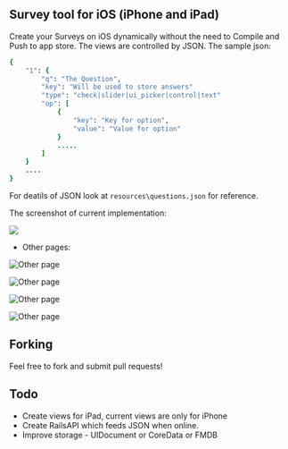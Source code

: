 ## Survey tool for iOS (iPhone and iPad)

Create your Surveys on iOS dynamically without the need to Compile and Push to app store.
The views are controlled by JSON. The sample json:

```ruby
{
	"1": {
		"q": "The Question",
		"key": "Will be used to store answers"
		"type": "check|slider|ui_picker|control|text"
		"op": [
			{
				"key": "Key for option",
				"value": "Value for option"
			}
			.....
		]
	}
	....
}

```

For deatils of JSON look at ``resources\questions.json`` for reference.

The screenshot of current implementation:

<img src="https://github.com/toamitkumar/Survey/blob/master/docs/Landing.png" />

* Other pages:

![Other page](https://github.com/toamitkumar/Survey/blob/master/docs/CheckBox.png)

![Other page](https://github.com/toamitkumar/Survey/blob/master/docs/Segment.png)

![Other page](https://github.com/toamitkumar/Survey/blob/master/docs/Slider.png)

![Other page](https://github.com/toamitkumar/Survey/blob/master/docs/UI_Picker.png)

## Forking

Feel free to fork and submit pull requests!

## Todo

- Create views for iPad, current views are only for iPhone
- Create RailsAPI which feeds JSON when online.
- Improve storage - UIDocument or CoreData or FMDB